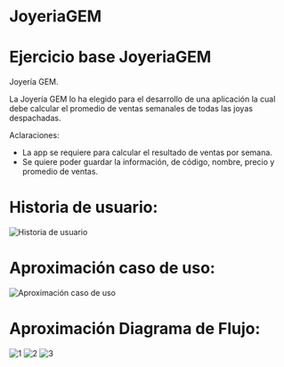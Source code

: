 # JoyeriaGEM
# Ejercicio base JoyeriaGEM

Joyería GEM.

La Joyería GEM lo ha elegido para el desarrollo de una aplicación la cual debe calcular el promedio de ventas semanales de todas las joyas despachadas.

Aclaraciones:

- La app se requiere para calcular el resultado de ventas por semana.
- Se quiere poder guardar la información, de código, nombre, precio y promedio de ventas.

# Historia de usuario:


![Historia de usuario](https://github.com/Geraldinemoyano/JoyeriaGEM/assets/133627023/c7a89ebd-7abb-41fd-a946-6f3ead9b88f8)

# Aproximación caso de uso:

![Aproximación caso de uso](https://github.com/Geraldinemoyano/JoyeriaGEM/assets/133627023/ee591e35-5650-478f-a8b7-3096c41b28a9)

# Aproximación Diagrama de Flujo:

![1](https://github.com/Geraldinemoyano/JoyeriaGEM/assets/133627023/1288ad6d-c974-4eee-8de9-60e0df868a95)
![2](https://github.com/Geraldinemoyano/JoyeriaGEM/assets/133627023/2217373b-5413-48b3-8c91-d34b5e44292e)
![3](https://github.com/Geraldinemoyano/JoyeriaGEM/assets/133627023/c887b20a-4b65-479d-a59a-feb06cec8595)


